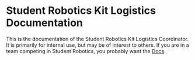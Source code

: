 # Student Robotics Kit Logistics Documentation

This is the documentation of the Student Robotics Kit Logistics Coordinator. It is primarily for internal use, but may be of interest to others. If you are in a team competing in Student Robotics, you probably want the [Docs](https://www.studentrobotics.org/docs).

